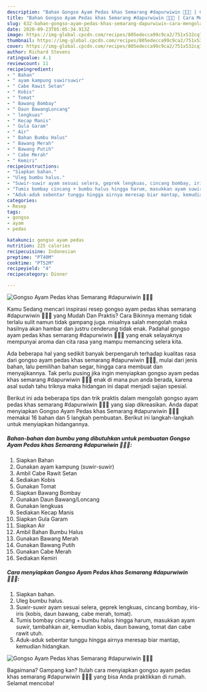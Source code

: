 ```yaml
---
description: "Bahan Gongso Ayam Pedas khas Semarang #dapurwiwin 👩🏻‍🍳 | Cara Mengolah Gongso Ayam Pedas khas Semarang #dapurwiwin 👩🏻‍🍳 Yang Enak dan Simpel"
title: "Bahan Gongso Ayam Pedas khas Semarang #dapurwiwin 👩🏻‍🍳 | Cara Mengolah Gongso Ayam Pedas khas Semarang #dapurwiwin 👩🏻‍🍳 Yang Enak dan Simpel"
slug: 632-bahan-gongso-ayam-pedas-khas-semarang-dapurwiwin-cara-mengolah-gongso-ayam-pedas-khas-semarang-dapurwiwin-yang-enak-dan-simpel
date: 2020-09-23T05:05:34.913Z
image: https://img-global.cpcdn.com/recipes/805edecca99c9ca2/751x532cq70/gongso-ayam-pedas-khas-semarang-dapurwiwin-👩🏻🍳-foto-resep-utama.jpg
thumbnail: https://img-global.cpcdn.com/recipes/805edecca99c9ca2/751x532cq70/gongso-ayam-pedas-khas-semarang-dapurwiwin-👩🏻🍳-foto-resep-utama.jpg
cover: https://img-global.cpcdn.com/recipes/805edecca99c9ca2/751x532cq70/gongso-ayam-pedas-khas-semarang-dapurwiwin-👩🏻🍳-foto-resep-utama.jpg
author: Richard Stevens
ratingvalue: 4.1
reviewcount: 11
recipeingredient:
- " Bahan"
- " ayam kampung suwirsuwir"
- " Cabe Rawit Setan"
- " Kobis"
- " Tomat"
- " Bawang Bombay"
- " Daun BawangLoncang"
- " lengkuas"
- " Kecap Manis"
- " Gula Garam"
- " Air"
- " Bahan Bumbu Halus"
- " Bawang Merah"
- " Bawang Putih"
- " Cabe Merah"
- " Kemiri"
recipeinstructions:
- "Siapkan bahan."
- "Uleg bumbu halus."
- "Suwir-suwir ayam sesuai selera, geprek lengkuas, cincang bombay, iris-iris (kobis, daun bawang, cabe merah, tomat)."
- "Tumis bombay cincang + bumbu halus hingga harum, masukkan ayam suwir, tambahkan air, kemudian kobis, daun bawang, tomat dan cabe rawit utuh."
- "Aduk-aduk sebentar tunggu hingga airnya meresap biar mantap, kemudian hidangkan."
categories:
- Resep
tags:
- gongso
- ayam
- pedas

katakunci: gongso ayam pedas 
nutrition: 225 calories
recipecuisine: Indonesian
preptime: "PT40M"
cooktime: "PT52M"
recipeyield: "4"
recipecategory: Dinner

---
```



![Gongso Ayam Pedas khas Semarang #dapurwiwin 👩🏻‍🍳](https://img-global.cpcdn.com/recipes/805edecca99c9ca2/751x532cq70/gongso-ayam-pedas-khas-semarang-dapurwiwin-👩🏻🍳-foto-resep-utama.jpg)

Kamu Sedang mencari inspirasi resep gongso ayam pedas khas semarang #dapurwiwin 👩🏻‍🍳 yang Mudah Dan Praktis? Cara Bikinnya memang tidak terlalu sulit namun tidak gampang juga. misalnya salah mengolah maka hasilnya akan hambar dan justru cenderung tidak enak. Padahal gongso ayam pedas khas semarang #dapurwiwin 👩🏻‍🍳 yang enak selayaknya mempunyai aroma dan cita rasa yang mampu memancing selera kita.

Ada beberapa hal yang sedikit banyak berpengaruh terhadap kualitas rasa dari gongso ayam pedas khas semarang #dapurwiwin 👩🏻‍🍳, mulai dari jenis bahan, lalu pemilihan bahan segar, hingga cara membuat dan menyajikannya. Tak perlu pusing jika ingin menyiapkan gongso ayam pedas khas semarang #dapurwiwin 👩🏻‍🍳 enak di mana pun anda berada, karena asal sudah tahu triknya maka hidangan ini dapat menjadi sajian spesial.




Berikut ini ada beberapa tips dan trik praktis dalam mengolah gongso ayam pedas khas semarang #dapurwiwin 👩🏻‍🍳 yang siap dikreasikan. Anda dapat menyiapkan Gongso Ayam Pedas khas Semarang #dapurwiwin 👩🏻‍🍳 memakai 16 bahan dan 5 langkah pembuatan. Berikut ini langkah-langkah untuk menyiapkan hidangannya.

<!--inarticleads1-->

##### Bahan-bahan dan bumbu yang dibutuhkan untuk pembuatan Gongso Ayam Pedas khas Semarang #dapurwiwin 👩🏻‍🍳:

1. Siapkan  Bahan
1. Gunakan  ayam kampung (suwir-suwir)
1. Ambil  Cabe Rawit Setan
1. Sediakan  Kobis
1. Gunakan  Tomat
1. Siapkan  Bawang Bombay
1. Gunakan  Daun Bawang/Loncang
1. Gunakan  lengkuas
1. Sediakan  Kecap Manis
1. Siapkan  Gula Garam
1. Siapkan  Air
1. Ambil  Bahan Bumbu Halus
1. Gunakan  Bawang Merah
1. Gunakan  Bawang Putih
1. Gunakan  Cabe Merah
1. Sediakan  Kemiri




<!--inarticleads2-->

##### Cara menyiapkan Gongso Ayam Pedas khas Semarang #dapurwiwin 👩🏻‍🍳:

1. Siapkan bahan.
1. Uleg bumbu halus.
1. Suwir-suwir ayam sesuai selera, geprek lengkuas, cincang bombay, iris-iris (kobis, daun bawang, cabe merah, tomat).
1. Tumis bombay cincang + bumbu halus hingga harum, masukkan ayam suwir, tambahkan air, kemudian kobis, daun bawang, tomat dan cabe rawit utuh.
1. Aduk-aduk sebentar tunggu hingga airnya meresap biar mantap, kemudian hidangkan.
<img src="//assets-global.cpcdn.com/assets/icons/button_play-2c75c40dde080a61004c1f40b05d8f140eaff45d7e9e6481dc71c63d2e7c4909.png" alt="Gongso Ayam Pedas khas Semarang #dapurwiwin 👩🏻‍🍳">



Bagaimana? Gampang kan? Itulah cara menyiapkan gongso ayam pedas khas semarang #dapurwiwin 👩🏻‍🍳 yang bisa Anda praktikkan di rumah. Selamat mencoba!
